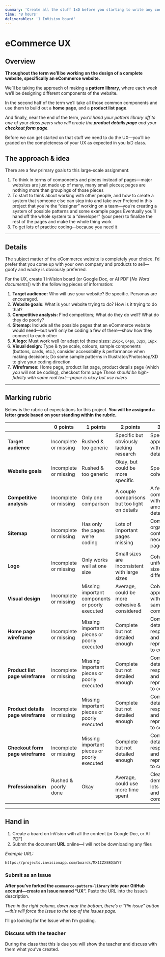 ```yaml
---
summary: 'Create all the stuff IxD before you starting to write any code.'
time: '8 hours'
deliverables: '1 InVision board'
---
```


# eCommerce UX

## Overview

**Throughout the term we’ll be working on the design of a complete website, specifically an eCommerce website.**

We’ll be taking the approach of making a **pattern library**, where each week we’ll be designing different components of the website.

In the second half of the term we’ll take all those common components and use them to build out a **home page**, and a **product list page**.

And finally, near the end of the term, *you’ll hand your pattern library off to one of your class peers who will create the **product details page** and your **checkout form page**.*

Before we can get started on that stuff we need to do the UX—you’ll be graded on the completeness of your UX as expected in you IxD class.

## The approach & idea

There are a few primary goals to this large-scale assignment:

1. To think in terms of components and pieces instead of pages—major websites are just made up of many, many small pieces; pages are nothing more than groupings of those pieces
2. To start to think about working with other people, and how to create a system that someone else can step into and take over
  Pretend in this project that you’re the “designer” working on a team—you’re creating a system of possible patterns and some example pages
  Eventually you’ll hand off the whole system to a “developer” (your peer) to finalize the rest of the pages and make the whole thing work
3. To get lots of practice coding—because you need it

---

## Details

The subject matter of the eCommerce website is completely your choice. I’d prefer that you come up with your own company and products to sell—goofy and wacky is obviously preferred.

For the UX, create 1 InVision board (or Google Doc, or AI PDF [*No Word documents*]) with the following pieces of information:

1. **Target audience:** Who will use your website? Be specific. Personas are encouraged.
2. **Website goals:** What is your website trying to do? How is it trying to do that?
3. **Competitive analysis:** Find competitors; What do they do well? What do they do poorly?
4. **Sitemap:** Include all the possible pages that an eCommerce website would need—but we’ll only be coding a few of them—show how they connect to each other
5. **A logo:** Must work well (or adapt to) these sizes: `256px`, `64px`, `32px`, `16px`
6. **Visual design:** Type & type scale, colours, sample components (buttons, cards, etc.), consider accessibility & performance when making decisions; Do some sample patterns in Illustrator/Photoshop/XD to give your coding direction
7. **Wireframes:** Home page, product list page, product details page (which *you* will not be coding), checkout form page
  *These should be high-fidelity with some real text—paper is okay but use rulers*

---

## Marking rubric

Below is the rubric of expectations for this project. **You will be assigned a letter grade based on your standing within the rubric.**

| | 0 points | 1 points | 2 points | 3 points |
| --- | --- | --- | --- | --- |
| **Target audience** | Incomplete or missing | Rushed & too generic | Specific but obviously lacking research | Specific and appropriate, with good details |
| **Website goals** | Incomplete or missing | Rushed & too generic | Okay, but could be more specific | Specific and cohesive |
| **Competitive analysis** | Incomplete or missing | Only one comparison | A couple comparisons but too light on details | A few good comparisons with a goodly amount of details |
| **Sitemap** | Incomplete or missing | Has only the pages we’re coding | Lots of important pages missing | Complete, organized and contains all necessary pages |
| **Logo** | Incomplete or missing | Only works well at one size | Small sizes are inconsistent with large sizes | Cohesive & uniform for all sizes, even if different |
| **Visual design** | Incomplete or missing | Missing important components or poorly executed | Average, could be more cohesive & considered | Cohesive & appropriate with a good sample of components |
| **Home page wireframe** | Incomplete or missing | Missing important pieces or poorly executed | Complete but not detailed enough | Complete, detailed, responsive, and a good representation to code from |
| **Product list page wireframe** | Incomplete or missing | Missing important pieces or poorly executed | Complete but not detailed enough | Complete, detailed, responsive, and a good representation to code from |
| **Product details page wireframe** | Incomplete or missing | Missing important pieces or poorly executed | Complete but not detailed enough | Complete, detailed, responsive, and a good representation to code from |
| **Checkout form page wireframe** | Incomplete or missing | Missing important pieces or poorly executed | Complete but not detailed enough | Complete, detailed, responsive, and a good representation to code from |
| **Professionalism** | Rushed & poorly done | Okay | Average, could use more time spent | Clearly demonstrated lots of effort and consideration |

---

## Hand in

1. Create a board on InVision with all the content (or Google Doc, or AI PDF)
2. Submit the document **URL** online—I will not be downloading any files

*Example URL:*

```
https://projects.invisionapp.com/boards/MX1IZXSBQ3AY7
```

### Submit as an Issue

**After you’ve forked the `ecommerce-pattern-library` into your GitHub account—create an Issue named “UX”.** Paste the URL into the Issue’s description.

*Then in the right column, down near the bottom, there’s a “Pin issue” button—this will force the Issue to the top of the Issues page.*

I’ll go looking for the Issue when I’m grading.

### Discuss with the teacher

During the class that this is due you will show the teacher and discuss with them what you’ve created.

